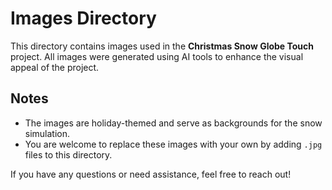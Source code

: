 # Images Directory

This directory contains images used in the **Christmas Snow Globe Touch** project. All images were generated using AI tools to enhance the visual appeal of the project.

## Notes
- The images are holiday-themed and serve as backgrounds for the snow simulation.
- You are welcome to replace these images with your own by adding `.jpg` files to this directory.

If you have any questions or need assistance, feel free to reach out!

